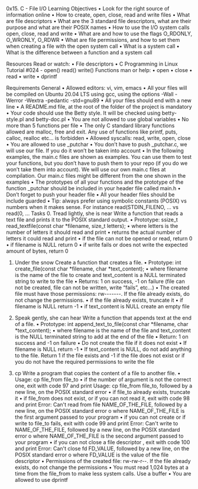 0x15. C - File I/O
Learning Objectives
•	Look for the right source of information online
•	How to create, open, close, read and write files
•	What are file descriptors
•	What are the 3 standard file descriptors, what are their purpose and what are their POSIX names
•	How to use the I/O system calls open, close, read and write
•	What are and how to use the flags O_RDONLY, O_WRONLY, O_RDWR
•	What are file permissions, and how to set them when creating a file with the open system call
•	What is a system call
•	What is the difference between a function and a system call

Resources
Read or watch:
•	File descriptors
•	C Programming in Linux Tutorial #024 - open() read() write() Functions
man or help:
•	open
•	close
•	read
•	write
•	dprintf


Requirements
General
•	Allowed editors: vi, vim, emacs
•	All your files will be compiled on Ubuntu 20.04 LTS using gcc, using the options -Wall -Werror -Wextra -pedantic -std=gnu89
•	All your files should end with a new line
•	A README.md file, at the root of the folder of the project is mandatory
•	Your code should use the Betty style. It will be checked using betty-style.pl and betty-doc.pl
•	You are not allowed to use global variables
•	No more than 5 functions per file
•	The only C standard library functions allowed are malloc, free and exit. Any use of functions like printf, puts, calloc, realloc etc… is forbidden
•	Allowed syscalls: read, write, open, close
•	You are allowed to use _putchar
•	You don’t have to push _putchar.c, we will use our file. If you do it won’t be taken into account
•	In the following examples, the main.c files are shown as examples. You can use them to test your functions, but you don’t have to push them to your repo (if you do we won’t take them into account). We will use our own main.c files at compilation. Our main.c files might be different from the one shown in the examples
•	The prototypes of all your functions and the prototype of the function _putchar should be included in your header file called main.h
•	Don’t forget to push your header file
•	All your header files should be include guarded
•	Tip: always prefer using symbolic constants (POSIX) vs numbers when it makes sense. For instance read(STDIN_FILENO, ... vs read(0, ...
Tasks
0. Tread lightly, she is near
Write a function that reads a text file and prints it to the POSIX standard output.
•	Prototype: ssize_t read_textfile(const char *filename, size_t letters);
•	where letters is the number of letters it should read and print
•	returns the actual number of letters it could read and print
•	if the file can not be opened or read, return 0
•	if filename is NULL return 0
•	if write fails or does not write the expected amount of bytes, return 0


1. Under the snow
Create a function that creates a file.
•	Prototype: int create_file(const char *filename, char *text_content);
•	where filename is the name of the file to create and text_content is a NULL terminated string to write to the file
•	Returns: 1 on success, -1 on failure (file can not be created, file can not be written, write “fails”, etc…)
•	The created file must have those permissions: rw-------. If the file already exists, do not change the permissions.
•	if the file already exists, truncate it
•	if filename is NULL return -1
•	if text_content is NULL create an empty file

2. Speak gently, she can hear
Write a function that appends text at the end of a file.
•	Prototype: int append_text_to_file(const char *filename, char *text_content);
•	where filename is the name of the file and text_content is the NULL terminated string to add at the end of the file
•	Return: 1 on success and -1 on failure
•	Do not create the file if it does not exist
•	If filename is NULL return -1
•	If text_content is NULL, do not add anything to the file. Return 1 if the file exists and -1 if the file does not exist or if you do not have the required permissions to write the file

3. cp
Write a program that copies the content of a file to another file.
•	Usage: cp file_from file_to
•	if the number of argument is not the correct one, exit with code 97 and print Usage: cp file_from file_to, followed by a new line, on the POSIX standard error
•	if file_to already exists, truncate it
•	if file_from does not exist, or if you can not read it, exit with code 98 and print Error: Can't read from file NAME_OF_THE_FILE, followed by a new line, on the POSIX standard error
o	where NAME_OF_THE_FILE is the first argument passed to your program
•	if you can not create or if write to file_to fails, exit with code 99 and print Error: Can't write to NAME_OF_THE_FILE, followed by a new line, on the POSIX standard error
o	where NAME_OF_THE_FILE is the second argument passed to your program
•	if you can not close a file descriptor , exit with code 100 and print Error: Can't close fd FD_VALUE, followed by a new line, on the POSIX standard error
o	where FD_VALUE is the value of the file descriptor
•	Permissions of the created file: rw-rw-r--. If the file already exists, do not change the permissions
•	You must read 1,024 bytes at a time from the file_from to make less system calls. Use a buffer
•	You are allowed to use dprintf



